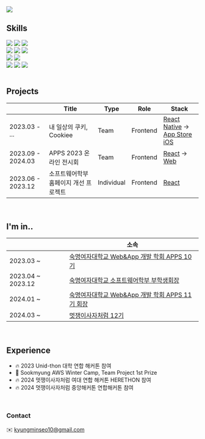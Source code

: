 <img src="https://capsule-render.vercel.app/api?type=waving&color=0:000046,100:1CB5E0&height=300&section=header&text=Hi!%20%20%20I'm%20Minseo&fontSize=50&&fontColor=FFFFFF" />


## Skills
<div>
  <img src="https://img.shields.io/badge/-HTML-E34F26?style=flat&logo=HTML5&logoColor=white"/>
  <img src="https://img.shields.io/badge/-CSS-1572B6?style=flat&logo=CSS3&logoColor=white"/>
  <img src="https://img.shields.io/badge/-JavaScript-F7DF1E?style=flat&logo=JavaScript&logoColor=white"/>
</div>
<div>
  <img src="https://img.shields.io/badge/-React-61DAFB?style=flat&logo=React" />
  <img src="https://img.shields.io/badge/-ReactNative-61DAFB?style=flat&logo=React" />
  <img src="https://img.shields.io/badge/-Swift-F05138?style=flat&logo=Swift" />
</div>
<div>
  <img src="https://img.shields.io/badge/-django-092E20?style=flat&logo=Django" />
  <img src="https://img.shields.io/badge/-Spring-6DB33F?style=flat&logo=Spring" />
<div>
  <img src="https://img.shields.io/badge/-Python-3776AB?style=flat&logo=Python&logoColor=white"/>
  <img src="https://img.shields.io/badge/-Figma-F24E1E?style=flat&logo=Figma" />
  <img src="https://img.shields.io/badge/-notion-000000?style=flat&logo=notion" />
</div>

<br/>

## Projects
|           | Title                            |Type| Role     |Stack|
|-----------|----------------------------------|-------|----------|--------|
| 2023.03 -   ...| 내 일상의 쿠키, Cookiee          |Team| Frontend |[React Native](https://github.com/SMWU-Cookiee/Cookiee-Client-ReactNative) -> [App Store](https://apps.apple.com/kr/app/cookiee/id6504523094) <br/> [iOS](https://github.com/SMWU-Cookiee/Cookiee-Client-iOS)|
| 2023.09 - 2024.03| APPS 2023 온라인 전시회          |Team| Frontend |[React](https://github.com/APPS-sookmyung/2023-APPS-Exhibition-Webpage) -> [Web](https://2023-apps-exhibition-webpage.vercel.app/)|
| 2023.06 - 2023.12| 소프트웨어학부 홈페이지 개선 프로젝트 |Individual| Frontend |[React](https://github.com/APPS-sookmyung/2023-SMSW-Web-Project-client)|

<br/>

## I'm in..

|           | 소속                                     |
|-----------|------------------------------------------|
| 2023.03 ~ | [숙명여자대학교 Web&App 개발 학회 APPS 10기](https://github.com/APPS-sookmyung)                                |
| 2023.04 ~ 2023.12 | [숙명여자대학교 소프트웨어학부 부학생회장](https://eng.sookmyung.ac.kr/eng/5626/subview.do) |
| 2024.01 ~ | [숙명여자대학교 Web&App 개발 학회 APPS 11기 회장](https://github.com/APPS-sookmyung) |
| 2024.03 ~ | [멋쟁이사자처럼 12기](https://github.com/Likelion-at-SMWU-12th) |

<br/>

## Experience
- 🔥 2023 Unid-thon 대학 연합 해커톤 참여
- 🏅 Sookmyung AWS Winter Camp, Team Project 1st Prize
- 🔥 2024 멋쟁이사자처럼 여대 연합 해커톤 HERETHON 참여
- 🔥 2024 멋쟁이사자처럼 중앙해커톤 연합해커톤 참여


<br/>

### Contact
✉️ kyungminseo10@gmail.com
